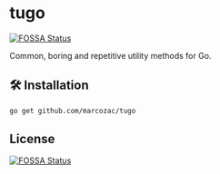 # tugo
[![FOSSA Status](https://app.fossa.com/api/projects/git%2Bgithub.com%2Fmarcozac%2Ftugo.svg?type=shield)](https://app.fossa.com/projects/git%2Bgithub.com%2Fmarcozac%2Ftugo?ref=badge_shield)


Common, boring and repetitive utility methods for Go.

## 🛠 Installation

```bash
go get github.com/marcozac/tugo
```


## License
[![FOSSA Status](https://app.fossa.com/api/projects/git%2Bgithub.com%2Fmarcozac%2Ftugo.svg?type=large)](https://app.fossa.com/projects/git%2Bgithub.com%2Fmarcozac%2Ftugo?ref=badge_large)